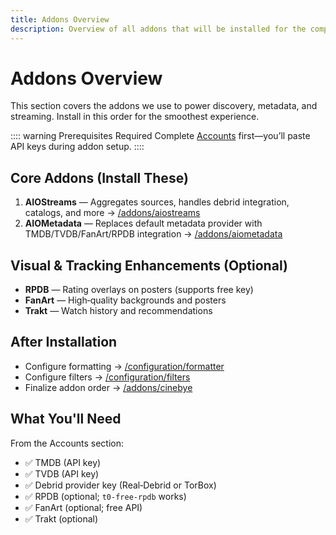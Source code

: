 ```yaml
---
title: Addons Overview
description: Overview of all addons that will be installed for the complete Stremio setup experience
---
```


# Addons Overview

This section covers the addons we use to power discovery, metadata, and streaming. Install in this order for the smoothest experience.

:::: warning Prerequisites Required
Complete [Accounts](/accounts/overview) first—you’ll paste API keys during addon setup.
::::

## Core Addons (Install These)

1. **AIOStreams** — Aggregates sources, handles debrid integration, catalogs, and more → [/addons/aiostreams](/addons/aiostreams)
2. **AIOMetadata** — Replaces default metadata provider with TMDB/TVDB/FanArt/RPDB integration → [/addons/aiometadata](/addons/aiometadata)

## Visual & Tracking Enhancements (Optional)

- **RPDB** — Rating overlays on posters (supports free key)
- **FanArt** — High‑quality backgrounds and posters
- **Trakt** — Watch history and recommendations

## After Installation

- Configure formatting → [/configuration/formatter](/configuration/formatter)
- Configure filters → [/configuration/filters](/configuration/filters)
- Finalize addon order → [/addons/cinebye](/addons/cinebye)

## What You'll Need

From the Accounts section:
- ✅ TMDB (API key)
- ✅ TVDB (API key)
- ✅ Debrid provider key (Real‑Debrid or TorBox)
- ✅ RPDB (optional; `t0-free-rpdb` works)
- ✅ FanArt (optional; free API)
- ✅ Trakt (optional)
